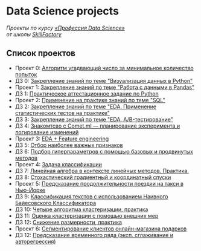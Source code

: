 # Data Science projects

*Проекты по курсу [«Профессия Data Science»](https://lms.skillfactory.ru/courses/course-v1:Skillfactory+DST-PRO+15APR2020/about)\
от школы [SkillFactory](https://skillfactory.ru)*

## Список проектов

- Проект 0: [Алгоритм угадвающий число за минимальное количество попыток](https://github.com/evpozdniakov/ds_projects/tree/master/project0)
- ДЗ 0: [Закрепление знаний по теме "Визуализация данных в Python"](https://github.com/evpozdniakov/ds_projects/tree/master/hw0)
- Проект 1: [Закрепление знаний по теме "Работа с данными в Pandas"](https://github.com/evpozdniakov/ds_projects/tree/master/project1)
- ДЗ 1: [Практическое аттестационное задание по Python](https://github.com/evpozdniakov/ds_projects/blob/master/hw1)
- Проект 2: [Применение на практике знаний по теме "SQL"](https://github.com/evpozdniakov/ds_projects/blob/master/project2)
- ДЗ 2: [Закрепление знаний по теме "EDA. Применение статистических тестов на практике"](https://github.com/evpozdniakov/ds_projects/tree/master/hw2)
- ДЗ 3: [Закрепление знаний по теме "EDA. A/B-тестирование"](https://github.com/evpozdniakov/ds_projects/tree/master/hw3)
- ДЗ 4: [Знакомтсво с Comet.ml — планирование эксперимента и логирование изменений](https://github.com/evpozdniakov/ds_projects/tree/master/hw4)
- Проект 3: [EDA + Feature engineering](https://github.com/evpozdniakov/ds_projects/tree/master/project3)
- ДЗ 5: [Отбор наиболее важных признаков](https://github.com/evpozdniakov/ds_projects/tree/master/hw5)
- ДЗ 6: [Подбор гиперпараметров с помощью базовых и продвинутых методов](https://github.com/evpozdniakov/ds_projects/tree/master/hw6)
- Проект 4: [Задача классификации](https://github.com/evpozdniakov/ds_projects/tree/master/project4)
- ДЗ 7: [Линейная алгебра в контексте линейных методов. Практика.](https://github.com/evpozdniakov/ds_projects/blob/master/hw7/math-ML-2-practice.ipynb)
- ДЗ 8: [Стохастический градиентный и координатный спуски](https://github.com/evpozdniakov/ds_projects/tree/master/hw8)
- Проект 5: [Предсказание продолжительности поездки на такси в Нью-Йорке](https://github.com/evpozdniakov/ds_projects/tree/master/project5)
- ДЗ 9: [Классификация текстов с использованием Наивного Байесовского Классификатора](https://github.com/evpozdniakov/ds_projects/tree/master/hw9)
- ДЗ 10: [Четыре алгоритма кластеризации, практика](https://github.com/evpozdniakov/ds_projects/tree/master/hw10)
- ДЗ 11: [Оценка кластеризации с помощью внешних мер](https://github.com/evpozdniakov/ds_projects/tree/master/hw11)
- ДЗ 12: [Снижение размерности, практика](https://github.com/evpozdniakov/ds_projects/tree/master/hw12)
- Проект 6: [Сегментирование клиентов онлайн-магазина подарков](https://github.com/evpozdniakov/ds_projects/tree/master/project6)
- ДЗ 12: [Предсказание временного ряда (эксп. сглаживание и авторегрессия)](https://github.com/evpozdniakov/ds_projects/tree/master/hw13)
